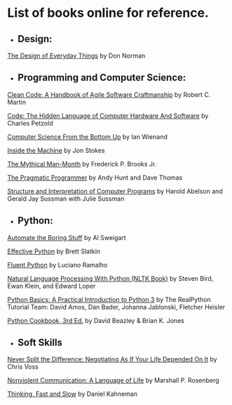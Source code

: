 # List of books online for reference.


- ## Design:

[The Design of Everyday Things](http://www.nixdell.com/classes/HCI-and-Design-Spring-2017/The-Design-of-Everyday-Things-Revised-and-Expanded-Edition.pdf) by Don Norman


- ## Programming and Computer Science:

[Clean Code: A Handbook of Agile Software Craftmanship](https://enos.itcollege.ee/~jpoial/oop/naited/Clean%20Code.pdf) by Robert C. Martin

[Code: The Hidden Language of Computer Hardware And Software](https://bobcarp.files.wordpress.com/2014/07/code-charles-petzold.pdf) by Charles Petzold

[Computer Science From the Bottom Up](https://www.bottomupcs.com) by Ian Wienand

[Inside the Machine](http://joe90.yolasite.com/resources/InsidetheMachine.pdf) by Jon Stokes

[The Mythical Man-Month](https://web.eecs.umich.edu/~weimerw/2018-481/readings/mythical-man-month.pdf) by Frederick P. Brooks Jr.

[The Pragmatic Programmer](https://www.nceclusters.no/globalassets/filer/nce/diverse/the-pragmatic-programmer.pdf) by Andy Hunt and Dave Thomas

[Structure and Interpretation of Computer Programs](https://web.mit.edu/alexmv/6.037/sicp.pdf) by Harold Abelson and Gerald Jay Sussman with Julie Sussman


- ## Python:

[Automate the Boring Stuff](https://automatetheboringstuff.com) by Al Sweigart

[Effective Python](https://arisuchan.jp/λ/src/1498628824511-0.pdf) by Brett Slatkin

[Fluent Python](http://1.droppdf.com/files/X06AR/fluent-python-2015-.pdf) by Luciano Ramalho

[Natural Language Processing With Python (NLTK Book)](https://www.nltk.org/book/) by Steven Bird, Ewan Klein, and Edward Loper

[Python Basics: A Practical Introduction to Python 3](https://media-exp1.licdn.com/dms/document/C4D1FAQH24gN3nULkaA/feedshare-document-pdf-analyzed/0/1629374282838?e=1629673200&v=beta&t=Dz7br5h1PLRL4PZ5WC3OMzaOb1aHcB_3rMPng1Dpnfo) by The RealPython Tutorial Team: David Amos, Dan Bader, Johanna Jablonski, Fletcher Heisler

[Python Cookbook, 3rd Ed.](https://d.cxcore.net/Python/Python_Cookbook_3rd_Edition.pdf) by David Beazley & Brian K. Jones


- ## Soft Skills

[Never Split the Difference: Negotiating As If Your Life Depended On It](http://livre2.com/LIVREE/E1/E001005.pdf) by Chris Voss

[Nonviolent Communication: A Language of Life](https://classroommanagementcem.weebly.com/uploads/4/3/2/5/4325801/nvc_language_of_life_chapters_1-5.pdf) by Marshall P. Rosenberg

[Thinking, Fast and Slow](http://dspace.vnbrims.org:13000/jspui/bitstream/123456789/2224/1/Daniel-Kahneman-Thinking-Fast-and-Slow-.pdf) by Daniel Kahneman
